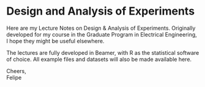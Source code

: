 # Design and Analysis of Experiments
Here are my Lecture Notes on Design & Analysis of Experiments. Originally developed for my course in the Graduate Program in Electrical Engineering, I hope they might be useful elsewhere.

The lectures are fully developed in Beamer, with R as the statistical software of choice. All example files and datasets will also be made available here.

Cheers,  
Felipe
